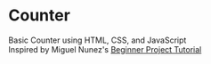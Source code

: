 # Counter
Basic Counter using HTML, CSS, and JavaScript
<br>
Inspired by Miguel Nunez's <a href="https://github.com/iamcodefoxx/Counter" target="_blank">Beginner Project Tutorial</a>

